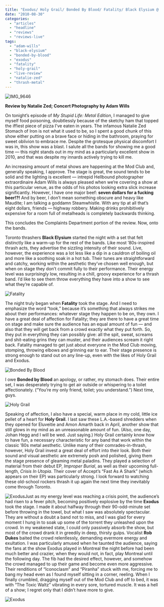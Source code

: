 ```yaml
---
title: "Exodus/ Holy Grail/ Bonded By Blood/ Fatality/ Black Elysium @ The Mod Club, Toronto ON, August 24, 2010"
date: "2010-08-30"
categories: 
  - "articles"
  - "headline"
  - "reviews"
  - "reviews-live"
tags: 
  - "adam-wills"
  - "black-elysium"
  - "bonded-by-blood"
  - "exodus"
  - "fatality"
  - "holy-grail"
  - "live-review"
  - "natalie-zed"
  - "thrash-metal"
---
```


![](http://www.hellbound.ca/wp-content/uploads/2010/08/IMG_9646.jpg "IMG_9646")

**Review by Natalie Zed; Concert Photography by Adam Wills**

On tonight’s episode of _My Stupid Life: Metal Edition_, I managed to give myself food poisoning, doubtlessly because of the sketchy ham that topped the iffiest piece of pizza I’ve eaten in years. The infamous Natalie Zed Stomach of Iron is not what it used to be, so I spent a good chunk of this show either putting on a brave face or hiding in the bathroom, praying for sweet oblivion to embrace me. Despite the grotesque physical discomfort I was in, this show was a blast. I salute all the bands for showing me a good time — this night stands out in my mind as a particularly excellent show in 2010, and that was despite my innards actively trying to kill me.

An increasing amount of metal shows are happening at the Mod Club and, generally speaking, I approve. The stage is great, the sound tends to be solid and the lighting is excellent — intrepid Hellbound photographer extraordinaire Adam Wills is always pleased when we’re covering a show at this particular venue, as the odds of his photos looking extra slick increase significantly. However, I have one major beef: **seven dollars for a fucking beer!?!** And by beer, I don’t mean something obscure and heavy like Maudite; I am talking a goddamn Steamwhistle. With any tip at all that’s eight dollars, friends — highway robbery. Making drinks prohibitively expensive for a room full of metalheads is completely backwards thinking.

This concludes the Complaints Department portion of the review. Now, onto the bands.

Toronto thrashers **Black Elysium** started the night with a set that felt distinctly like a warm-up for the rest of the bands. Like most ’80s-inspired thrash acts, they advertise the sizzling intensity of their sound. Live, however, the experience was a lot less like a dip in a cauldron of boiling oil and more like a soothing soak in a hot tub. Their tunes are straightforward and catchy, working within the aesthetic they’ve chosen well enough, but when on stage they don’t commit fully to their performance. Their energy level was surprisingly low, resulting in a chill, groovy experience for a thrash band. I’d like to see them throw everything they have into a show to see what they’re capable of.

![](http://www.hellbound.ca/wp-content/uploads/2010/08/IMG_93831.jpg "Fatality")

The night truly began when **Fatality** took the stage. And I need to emphasize the word “took,” because it’s something that always strikes me about their performances: whatever stage they happen to be on, they own. I have a great deal of affection for Fatality; they are there to have a great time on stage and make sure the audience has an equal amount of fun — and also that they will get back from a crowd exactly what they put forth. So, they put in everything they can possibly give: all the spit, sweat, screams and shit-eating grins they can muster, and their audiences scream it right back. Fatality managed to get just about everyone in the Mod Club moving, stomping, throwing elbows and grinning ear to ear. Their stage presence is strong enough to stand out on any line-up, even with the likes of Holy Grail and Exodus.

![](http://www.hellbound.ca/wp-content/uploads/2010/08/IMG_94271.jpg "Bonded By Blood")

I owe **Bonded by Blood** an apology, or rather, my stomach does. Their entire set, I was desperately trying to get air outside or whispering to a toilet affectionately. (“You’re my only friend, toilet; you understand.”) Next time, guys.

![](http://www.hellbound.ca/wp-content/uploads/2010/08/IMG_9569.jpg "Holy Grail")

Speaking of affection, I also have a special, warm place in my cold, little ice pellet of a heart for **Holy Grail**. I last saw these L.A.-based shredders when they opened for Eluveitie and Amon Amarth back in April, another show that still glows in my mind as an unreasonable amount of fun. (Also, one day, Johan Hegg and I will be wed. Just saying.) Holy Grail certainly know how to have fun, a necessary characteristic for any band that work within the classic ’80s metal aesthetic. Unlike many of their comrades-in-thrash, however, Holy Grail invest a great deal of effort into their look. Both their sound and visual aesthetic are extremely posh and polished, giving them the stage presence of gleaming metal paladins. They played a selection of material from their debut EP, _Improper Burial_, as well as their upcoming full-length, _Crisis In Utopia_. Their cover of Accept’s “Fast As A Shark” (which appears on their EP) was particularly strong. I look forward to watching these old-school rockers thrash it up again the next time they inevitably come through Toronto.

![](http://www.hellbound.ca/wp-content/uploads/2010/08/IMG_9613-e1283136632390.jpg "Exodus")Just as my energy level was reaching a crisis point, the audience’s had risen to a fever pitch, becoming positively explosive by the time **Exodus** took the stage. I made it about halfway through their 90-odd-minute set before throwing in the towel, but what I saw was absolutely spectacular. They are without a doubt a band not to miss, and I was glad for every moment I hung in to soak up some of the torrent they unleashed upon the crowd. In my weakened state, I could only passively absorb the show, but most of the crowd drank it in greedily in deep, thirsty gulps. Vocalist **Rob Dukes** baited the crowd relentlessly, demanding evermore energy and exultation. I was particularly amused when he taunted the audience, saying the fans at the show Exodus played in Montreal the night before had been much better and crazier, when they would not, in fact, play Montreal until the following day. The fib had the desired effect, however, and somehow the crowd managed to up their game and become even more aggressive. Their renditions of “Iconoclasm” and “Piranha” stuck with me, forcing me to bang my head even as I found myself sitting in a corner, reeling. When I finally crumbled, dragging myself out of the Mod Club and off to bed, it was with “The Toxic Waltz” vibrating in every sore, tortured muscle. It was a hell of a show; I regret only that I didn’t have more to give.

![](http://www.hellbound.ca/wp-content/uploads/2010/08/IMG_9574.jpg "Exodus")
